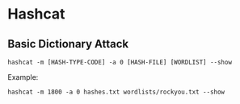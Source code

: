 # Hashcat

## Basic Dictionary Attack
```
hashcat -m [HASH-TYPE-CODE] -a 0 [HASH-FILE] [WORDLIST] --show
```
Example:
```
hashcat -m 1800 -a 0 hashes.txt wordlists/rockyou.txt --show
```
